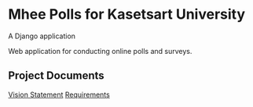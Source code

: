 # Mhee Polls for Kasetsart University

A Django application 

Web application for conducting online polls and surveys.

## Project Documents

[Vision Statement](../../wiki/Vision%20Statement) 
[Requirements](../../wiki/Requirements)
